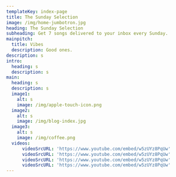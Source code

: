 ```yaml
---
templateKey: index-page
title: The Sunday Selection
image: /img/home-jumbotron.jpg
heading: The Sunday Selection
subheading: Get 7 songs delivered to your inbox every Sunday.
mainpitch:
  title: Vibes
  description: Good ones.
description: s
intro:
  heading: s
  description: s
main:
  heading: s
  description: s
  image1:
    alt: s
    image: /img/apple-touch-icon.png
  image2:
    alt: s
    image: /img/blog-index.jpg
  image3:
    alt: s
    image: /img/coffee.png
  videos:
      videoSrcURL: 'https://www.youtube.com/embed/w5zUYz8PqUw'
      videoSrcURL: 'https://www.youtube.com/embed/w5zUYz8PqUw'
      videoSrcURL: 'https://www.youtube.com/embed/w5zUYz8PqUw'
      videoSrcURL: 'https://www.youtube.com/embed/w5zUYz8PqUw'
---
```



